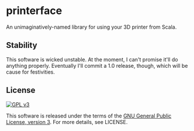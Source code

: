 # printerface
An unimaginatively-named library for using your 3D printer from Scala.

## Stability
This software is wicked unstable. At the moment, I can't promise it'll do anything properly. Eventually I'll commit a 1.0 release, though, which will be cause for festivities.

## License
[![GPL v3](http://www.gnu.org/graphics/gplv3-88x31.png)](http://www.gnu.org/licenses/gpl.html)

This software is released under the terms of the [GNU General Public License, version 3](http://www.gnu.org/licenses/gpl.html). For more details, see LICENSE.
